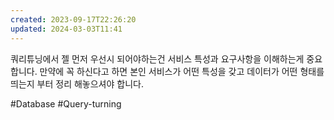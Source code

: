 ```yaml
---
created: 2023-09-17T22:26:20
updated: 2024-03-03T11:41
---
```

쿼리튜닝에서 젤 먼저 우선시 되어야하는건 서비스 특성과 요구사항을 이해하는게 중요합니다. 만약에 꼭 하신다고 하면 본인 서비스가 어떤 특성을 갖고 데이터가 어떤 형태를 띄는지 부터 정리 해놓으셔야 합니다.

#Database 
#Query-turning